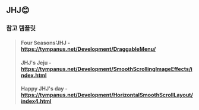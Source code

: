 ## JHJ😊

### 참고 템플릿 
> #### Four Seasons'JHJ - https://tympanus.net/Development/DraggableMenu/ 
> #### JHJ's Jeju - https://tympanus.net/Development/SmoothScrollingImageEffects/index.html
> #### Happy JHJ's day - https://tympanus.net/Development/HorizontalSmoothScrollLayout/index4.html